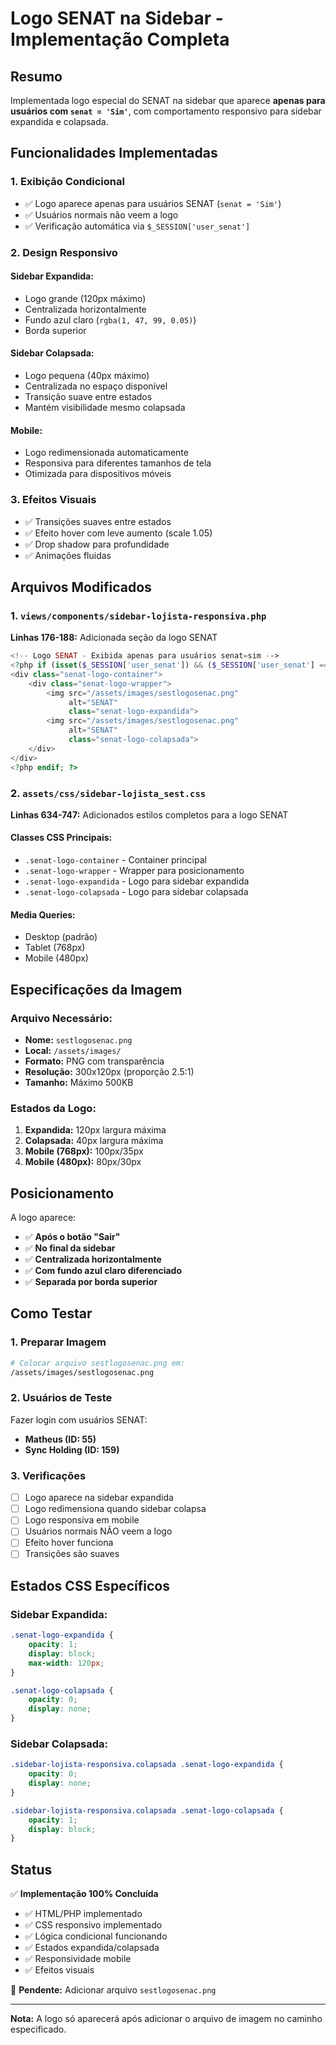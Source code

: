 # Logo SENAT na Sidebar - Implementação Completa

## Resumo

Implementada logo especial do SENAT na sidebar que aparece **apenas para usuários com `senat = 'Sim'`**, com comportamento responsivo para sidebar expandida e colapsada.

## Funcionalidades Implementadas

### 1. Exibição Condicional
- ✅ Logo aparece apenas para usuários SENAT (`senat = 'Sim'`)
- ✅ Usuários normais não veem a logo
- ✅ Verificação automática via `$_SESSION['user_senat']`

### 2. Design Responsivo

#### Sidebar Expandida:
- Logo grande (120px máximo)
- Centralizada horizontalmente
- Fundo azul claro (`rgba(1, 47, 99, 0.05)`)
- Borda superior

#### Sidebar Colapsada:
- Logo pequena (40px máximo)
- Centralizada no espaço disponível
- Transição suave entre estados
- Mantém visibilidade mesmo colapsada

#### Mobile:
- Logo redimensionada automaticamente
- Responsiva para diferentes tamanhos de tela
- Otimizada para dispositivos móveis

### 3. Efeitos Visuais
- ✅ Transições suaves entre estados
- ✅ Efeito hover com leve aumento (scale 1.05)
- ✅ Drop shadow para profundidade
- ✅ Animações fluidas

## Arquivos Modificados

### 1. `views/components/sidebar-lojista-responsiva.php`
**Linhas 176-188:** Adicionada seção da logo SENAT

```php
<!-- Logo SENAT - Exibida apenas para usuários senat=sim -->
<?php if (isset($_SESSION['user_senat']) && ($_SESSION['user_senat'] === 'sim' || $_SESSION['user_senat'] === 'Sim')): ?>
<div class="senat-logo-container">
    <div class="senat-logo-wrapper">
        <img src="/assets/images/sestlogosenac.png"
             alt="SENAT"
             class="senat-logo-expandida">
        <img src="/assets/images/sestlogosenac.png"
             alt="SENAT"
             class="senat-logo-colapsada">
    </div>
</div>
<?php endif; ?>
```

### 2. `assets/css/sidebar-lojista_sest.css`
**Linhas 634-747:** Adicionados estilos completos para a logo SENAT

#### Classes CSS Principais:
- `.senat-logo-container` - Container principal
- `.senat-logo-wrapper` - Wrapper para posicionamento
- `.senat-logo-expandida` - Logo para sidebar expandida
- `.senat-logo-colapsada` - Logo para sidebar colapsada

#### Media Queries:
- Desktop (padrão)
- Tablet (768px)
- Mobile (480px)

## Especificações da Imagem

### Arquivo Necessário:
- **Nome:** `sestlogosenac.png`
- **Local:** `/assets/images/`
- **Formato:** PNG com transparência
- **Resolução:** 300x120px (proporção 2.5:1)
- **Tamanho:** Máximo 500KB

### Estados da Logo:
1. **Expandida:** 120px largura máxima
2. **Colapsada:** 40px largura máxima
3. **Mobile (768px):** 100px/35px
4. **Mobile (480px):** 80px/30px

## Posicionamento

A logo aparece:
- ✅ **Após o botão "Sair"**
- ✅ **No final da sidebar**
- ✅ **Centralizada horizontalmente**
- ✅ **Com fundo azul claro diferenciado**
- ✅ **Separada por borda superior**

## Como Testar

### 1. Preparar Imagem
```bash
# Colocar arquivo sestlogosenac.png em:
/assets/images/sestlogosenac.png
```

### 2. Usuários de Teste
Fazer login com usuários SENAT:
- **Matheus (ID: 55)**
- **Sync Holding (ID: 159)**

### 3. Verificações
- [ ] Logo aparece na sidebar expandida
- [ ] Logo redimensiona quando sidebar colapsa
- [ ] Logo responsiva em mobile
- [ ] Usuários normais NÃO veem a logo
- [ ] Efeito hover funciona
- [ ] Transições são suaves

## Estados CSS Específicos

### Sidebar Expandida:
```css
.senat-logo-expandida {
    opacity: 1;
    display: block;
    max-width: 120px;
}

.senat-logo-colapsada {
    opacity: 0;
    display: none;
}
```

### Sidebar Colapsada:
```css
.sidebar-lojista-responsiva.colapsada .senat-logo-expandida {
    opacity: 0;
    display: none;
}

.sidebar-lojista-responsiva.colapsada .senat-logo-colapsada {
    opacity: 1;
    display: block;
}
```

## Status

✅ **Implementação 100% Concluída**
- ✅ HTML/PHP implementado
- ✅ CSS responsivo implementado
- ✅ Lógica condicional funcionando
- ✅ Estados expandida/colapsada
- ✅ Responsividade mobile
- ✅ Efeitos visuais

🔧 **Pendente:** Adicionar arquivo `sestlogosenac.png`

---

**Nota:** A logo só aparecerá após adicionar o arquivo de imagem no caminho especificado.